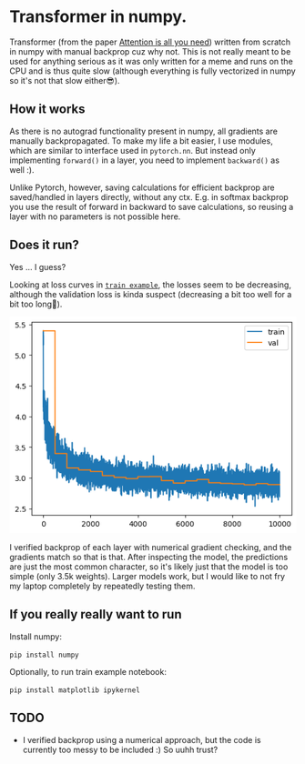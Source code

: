 # Transformer in numpy.

Transformer (from the paper [Attention is all you need](https://arxiv.org/abs/1706.03762)) written from scratch in numpy with manual backprop cuz why not.
This is not really meant to be used for anything serious as it was only written for a meme and runs on the CPU and is thus quite slow (although everything is fully vectorized in numpy so it's not that slow either😎).

## How it works

As there is no autograd functionality present in numpy, all gradients are manually backpropagated.
To make my life a bit easier, I use modules, which are similar to interface used in `pytorch.nn`.
But instead only implementing `forward()` in a layer, you need to implement `backward()` as well :).

Unlike Pytorch, however, saving calculations for efficient backprop are saved/handled in layers directly, without any ctx.
E.g. in softmax backprop you use the result of forward in backward to save calculations, so reusing a layer with no parameters is not possible here.

## Does it run?

Yes ... I guess?

Looking at loss curves in [`train example`]("src/train.ipynb"), the losses seem to be decreasing, although the validation loss is kinda suspect (decreasing a bit too well for a bit too long🤔).

![where fig? :c](figs/loss.png "Is this loss?")

I verified backprop of each layer with numerical gradient checking, and the gradients match so that is that.
After inspecting the model, the predictions are just the most common character, so it's likely just that the model is too simple (only 3.5k weights).
Larger models work, but I would like to not fry my laptop completely by repeatedly testing them.


## If you really really want to run

Install numpy:

`pip install numpy`

Optionally, to run train example notebook:

`pip install matplotlib ipykernel`

## TODO

* I verified backprop using a numerical approach, but the code is currently too messy to be included :) So uuhh trust?